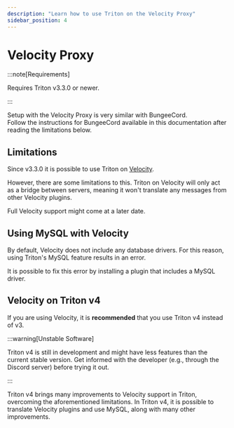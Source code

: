 ```yaml
---
description: "Learn how to use Triton on the Velocity Proxy"
sidebar_position: 4
---
```


# Velocity Proxy

:::note[Requirements]

Requires Triton v3.3.0 or newer.

:::

Setup with the Velocity Proxy is very similar with BungeeCord.  
Follow the instructions for BungeeCord available in this documentation after
reading the limitations below.

## Limitations

Since v3.3.0 it is possible to use Triton on [Velocity](https://velocitypowered.com/).

However, there are some limitations to this.
Triton on Velocity will only act as a bridge between servers,
meaning it won't translate any messages from other Velocity plugins.

Full Velocity support might come at a later date.

## Using MySQL with Velocity

By default, Velocity does not include any database drivers.
For this reason, using Triton's MySQL feature results in an error.

It is possible to fix this error by installing a plugin that includes a MySQL driver.

## Velocity on Triton v4

If you are using Velocity, it is **recommended** that you use Triton v4 instead of v3.

:::warning[Unstable Software]

Triton v4 is still in development and might have less features than the current stable version.
Get informed with the developer (e.g., through the Discord server) before trying it out.

:::

Triton v4 brings many improvements to Velocity support in Triton, overcoming the
aforementioned limitations.
In Triton v4, it is possible to translate Velocity plugins and use MySQL, along with
many other improvements.

